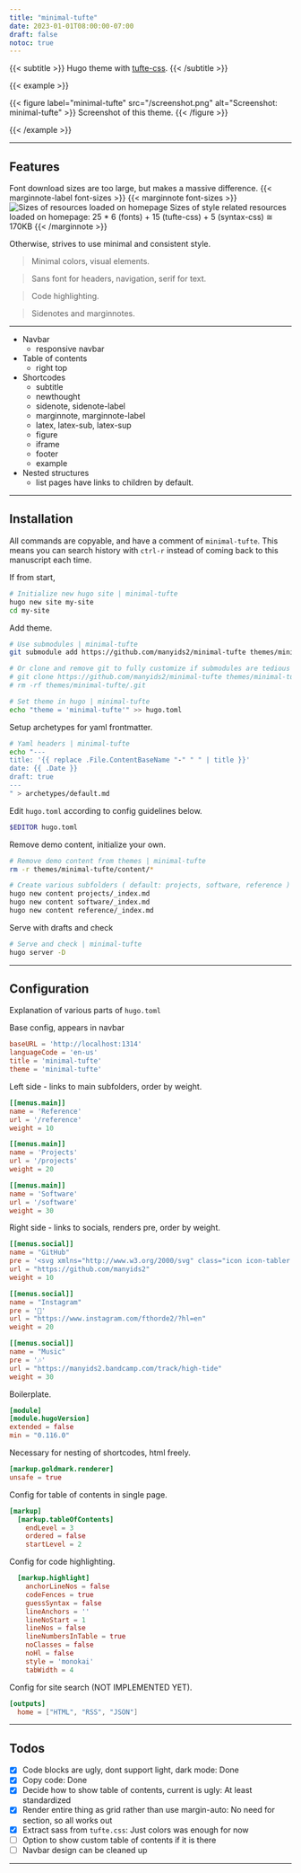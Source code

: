```yaml
---
title: "minimal-tufte"
date: 2023-01-01T08:00:00-07:00
draft: false
notoc: true
---
```


{{< subtitle >}} Hugo theme with [tufte-css](https://github.com/edwardtufte/tufte-css.git). {{< /subtitle >}}

{{< example >}}

{{< figure label="minimal-tufte"
src="/screenshot.png"
alt="Screenshot: minimal-tufte" >}}
Screenshot of this theme.
{{< /figure >}}

{{< /example >}}

<hr>

## Features

Font download sizes are too large, but makes a massive difference.
{{< marginnote-label font-sizes >}}
{{< marginnote font-sizes >}}
![Sizes of resources loaded on homepage](/sizes.png)
Sizes of style related resources loaded on homepage:
25 \* 6 (fonts) + 15 (tufte-css) + 5 (syntax-css) ≅ 170KB
{{< /marginnote >}}

Otherwise, strives to use minimal and consistent style.

> Minimal colors, visual elements.

> Sans font for headers, navigation, serif for text.

> Code highlighting.

> Sidenotes and marginnotes.

<hr>

- Navbar
  - responsive navbar
- Table of contents
  - right top
- Shortcodes
  - subtitle
  - newthought
  - sidenote, sidenote-label
  - marginnote, marginnote-label
  - latex, latex-sub, latex-sup
  - figure
  - iframe
  - footer
  - example
- Nested structures
  - list pages have links to children by default.

<hr>

## Installation

All commands are copyable, and have a comment of `minimal-tufte`. This means
you can search history with `ctrl-r` instead of coming back to this manuscript
each time.

If from start,

```bash
# Initialize new hugo site | minimal-tufte
hugo new site my-site
cd my-site
```

Add theme.

```bash
# Use submodules | minimal-tufte
git submodule add https://github.com/manyids2/minimal-tufte themes/minimal-tufte

# Or clone and remove git to fully customize if submodules are tedious | minimal-tufte
# git clone https://github.com/manyids2/minimal-tufte themes/minimal-tufte
# rm -rf themes/minimal-tufte/.git

# Set theme in hugo | minimal-tufte
echo "theme = 'minimal-tufte'" >> hugo.toml
```

Setup archetypes for yaml frontmatter.

```bash
# Yaml headers | minimal-tufte
echo "---
title: '{{ replace .File.ContentBaseName "-" " " | title }}'
date: {{ .Date }}
draft: true
---
" > archetypes/default.md
```

Edit `hugo.toml` according to config guidelines below.

```bash
$EDITOR hugo.toml
```

Remove demo content, initialize your own.

```bash
# Remove demo content from themes | minimal-tufte
rm -r themes/minimal-tufte/content/*

# Create various subfolders ( default: projects, software, reference ) | minimal-tufte
hugo new content projects/_index.md
hugo new content software/_index.md
hugo new content reference/_index.md
```

Serve with drafts and check

```bash
# Serve and check | minimal-tufte
hugo server -D
```

<hr>

## Configuration

Explanation of various parts of `hugo.toml`

Base config, appears in navbar

```toml
baseURL = 'http://localhost:1314'
languageCode = 'en-us'
title = 'minimal-tufte'
theme = 'minimal-tufte'
```

Left side - links to main subfolders, order by weight.

```toml
[[menus.main]]
name = 'Reference'
url = '/reference'
weight = 10

[[menus.main]]
name = 'Projects'
url = '/projects'
weight = 20

[[menus.main]]
name = 'Software'
url = '/software'
weight = 30
```

Right side - links to socials, renders pre, order by weight.

```toml
[[menus.social]]
name = "GitHub"
pre = '<svg xmlns="http://www.w3.org/2000/svg" class="icon icon-tabler icon-tabler-brand-github" width="24" height="24" viewBox="0 0 24 24" stroke-width="2" stroke="currentColor" fill="none" stroke-linecap="round" stroke-linejoin="round"><path stroke="none" d="M0 0h24v24H0z" fill="none"></path><path d="M9 19c-4.3 1.4 -4.3 -2.5 -6 -3m12 5v-3.5c0 -1 .1 -1.4 -.5 -2c2.8 -.3 5.5 -1.4 5.5 -6a4.6 4.6 0 0 0 -1.3 -3.2a4.2 4.2 0 0 0 -.1 -3.2s-1.1 -.3 -3.5 1.3a12.3 12.3 0 0 0 -6.2 0c-2.4 -1.6 -3.5 -1.3 -3.5 -1.3a4.2 4.2 0 0 0 -.1 3.2a4.6 4.6 0 0 0 -1.3 3.2c0 4.6 2.7 5.7 5.5 6c-.6 .6 -.6 1.2 -.5 2v3.5"></path></svg>'
url = "https://github.com/manyids2"
weight = 10

[[menus.social]]
name = "Instagram"
pre = '🎨'
url = "https://www.instagram.com/fthorde2/?hl=en"
weight = 20

[[menus.social]]
name = "Music"
pre = '🎶'
url = "https://manyids2.bandcamp.com/track/high-tide"
weight = 30
```

Boilerplate.

```toml
[module]
[module.hugoVersion]
extended = false
min = "0.116.0"
```

Necessary for nesting of shortcodes, html freely.

```toml
[markup.goldmark.renderer]
unsafe = true
```

Config for table of contents in single page.

```toml
[markup]
  [markup.tableOfContents]
    endLevel = 3
    ordered = false
    startLevel = 2
```

Config for code highlighting.

```toml
  [markup.highlight]
    anchorLineNos = false
    codeFences = true
    guessSyntax = false
    lineAnchors = ''
    lineNoStart = 1
    lineNos = false
    lineNumbersInTable = true
    noClasses = false
    noHl = false
    style = 'monokai'
    tabWidth = 4
```

Config for site search (NOT IMPLEMENTED YET).

```toml
[outputs]
  home = ["HTML", "RSS", "JSON"]
```

<hr>

## Todos

- [x] Code blocks are ugly, dont support light, dark mode: Done
- [x] Copy code: Done
- [x] Decide how to show table of contents, current is ugly: At least standardized
- [x] Render entire thing as grid rather than use margin-auto: No need for section, so all works out
- [x] Extract sass from `tufte.css`: Just colors was enough for now
- [ ] Option to show custom table of contents if it is there
- [ ] Navbar design can be cleaned up

<hr>
